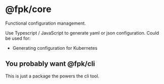 # @fpk/core

Functional configuration management.

Use Typescript / JavaScript to generate yaml or json configuration. Could be
used for:

- Generating configuration for Kubernetes

## You probably want @fpk/cli

This is just a package the powers the cli tool.

